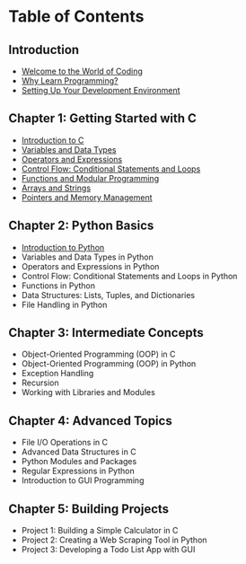 # Table of Contents

## Introduction
- [Welcome to the World of Coding](./ch0/sec0/index.md)
- [Why Learn Programming?](./ch0/sec1/index.md)
- [Setting Up Your Development Environment](./ch0/sec2/index.md)

## Chapter 1: Getting Started with C
- [Introduction to C](./ch1/sec1/index.md)
- [Variables and Data Types](./ch1/sec2/index.md)
- [Operators and Expressions](./ch1/sec3/index.md)
- [Control Flow: Conditional Statements and Loops](./ch1/sec4/index.md)
- [Functions and Modular Programming](./ch1/sec5/index.md)
- [Arrays and Strings](./ch1/sec6/index.md)
- [Pointers and Memory Management](./ch1/sec7/index.md)

## Chapter 2: Python Basics
- [Introduction to Python](./ch2/sec1/index.md)
- Variables and Data Types in Python
- Operators and Expressions in Python
- Control Flow: Conditional Statements and Loops in Python
- Functions in Python
- Data Structures: Lists, Tuples, and Dictionaries
- File Handling in Python

## Chapter 3: Intermediate Concepts
- Object-Oriented Programming (OOP) in C
- Object-Oriented Programming (OOP) in Python
- Exception Handling
- Recursion
- Working with Libraries and Modules

## Chapter 4: Advanced Topics
- File I/O Operations in C
- Advanced Data Structures in C
- Python Modules and Packages
- Regular Expressions in Python
- Introduction to GUI Programming

## Chapter 5: Building Projects
- Project 1: Building a Simple Calculator in C
- Project 2: Creating a Web Scraping Tool in Python
- Project 3: Developing a Todo List App with GUI